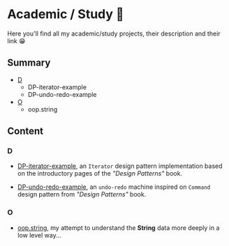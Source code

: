 # Academic / Study 🏫

Here you'll find all my academic/study projects, their description
and their link 😁

## Summary

- [D](#d)
  - DP-iterator-example
  - DP-undo-redo-example
- [O](#o)
  - oop.string

## Content

### D

- [DP-iterator-example](https://github.com/nasccped/DP-iterator-example),
  an `Iterator` design pattern implementation based on the
  introductory pages of the _"Design Patterns"_ book.

- [DP-undo-redo-example](https://github.com/nasccped/DP-undo-redo-example),
  an `undo-redo` machine inspired on `Command` design pattern from
  _"Design Patterns"_ book.

### O

- [oop.string](https://github.com/nasccped/oop.string), my attempt
  to understand the **String** data more deeply in a low level way...
